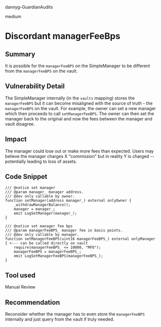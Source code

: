 dannyg-GuardianAudits

medium

# Discordant managerFeeBps

## Summary
It is possible for the `managerFeeBPS` on the SimpleManager to be different from the `managerFeeBPS` on the vault. 
## Vulnerability Detail
The SimpleManager internally (in the `vaults` mapping) stores the `managerFeeBPS` but it can become misaligned with the source of truth - the `managerFeeBPS` on the vault. For example, the owner can set a new manager which then proceeds to call `setManagerFeeBPS`. The owner can then set the manager back to the original and now the fees between the manager and vault disagree.
## Impact
The manager could lose out or make more fees than expected. Users may believe the manager charges X "commission" but in reality Y is charged -- potentially leading to loss of assets.
## Code Snippet
```solidity
/// @notice set manager
/// @param manager_ manager address.
/// @dev only callable by owner.
function setManager(address manager_) external onlyOwner {
    _withdrawManagerBalance();
    manager = manager_;
    emit LogSetManager(manager_);
}
```
```solidity
/// @notice set manager fee bps
/// @param managerFeeBPS_ manager fee in basis points.
/// @dev only callable by manager.
function setManagerFeeBPS(uint16 managerFeeBPS_) external onlyManager { <--- can be called directly on vault
    require(managerFeeBPS_ <= 10000, "MFO");
    managerFeeBPS = managerFeeBPS_;
    emit LogSetManagerFeeBPS(managerFeeBPS_);
}
```
## Tool used

Manual Review

## Recommendation
Reconsider whether the manager has to even store the `managerFeeBPS` internally and just query from the vault if truly needed.